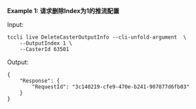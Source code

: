**Example 1: 请求删除Index为1的推流配置**



Input: 

```
tccli live DeleteCasterOutputInfo --cli-unfold-argument  \
    --OutputIndex 1 \
    --CasterId 63501
```

Output: 
```
{
    "Response": {
        "RequestId": "3c140219-cfe9-470e-b241-907877d6fb03"
    }
}
```

